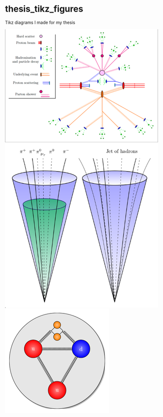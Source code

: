 # thesis_tikz_figures

Tikz diagrams I made for my thesis

![pp collision](figures/parton_shower.png)
![tau_had jet](figures/tauJetCartoon.png)
![proton](figures/proton.png)
